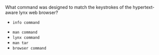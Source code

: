 What command was designed to match the keystrokes of the hypertext-aware lynx web browser?
+ `info command`
* `man command`
* `lynx command`
* `man tar`
* `browser command`
